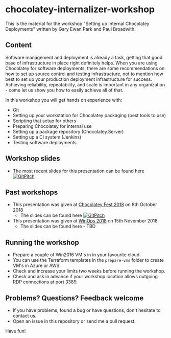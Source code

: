 # chocolatey-internalizer-workshop

This is the material for the workshop "Setting up Internal Chocolatey Deployments" written by Gary Ewan Park and Paul Broadwith.

## Content

Software management and deployment is already a task, getting that good base of infrastructure in place right definitely helps. When you are using Chocolatey for software deployments, there are some recommendations on how to set up source control and testing infrastructure, not to mention how best to set up your production deployment infrastructure for success. Achieving reliability, repeatability, and scale is important in any organization - come let us show you how to easily achieve all of that.

In this workshop you will get hands on experience with:

- Git
- Setting up your workstation for Chocolatey packaging (best tools to use)
- Scripting that setup for others
- Preparing Chocolatey for internal use
- Setting up a package repository (Chocolatey.Server)
- Setting up a CI system (Jenkins)
- Testing software deployments

## Workshop slides

- The most recent slides for this presentation can be found here [![GitPitch](https://gitpitch.com/assets/badge.svg)](https://gitpitch.com/gep13/chocolatey-internalizer-workshop/master)

## Past workshops

- This presentation was given at [Chocolatey Fest 2018](https://chocolateyfest.com/) on 8th October 2018
  - The slides can be found here [![GitPitch](https://gitpitch.com/assets/badge.svg)](https://gitpitch.com/gep13/chocolatey-internalizer-workshop/chocolateyfest2018)
- This presentation was given at [WinOps 2018](https://www.winops.org/london-2018/) on 15th November 2018
  - The slides can be found here - TBD

## Running the workshop

- Prepare a couple of Win2016 VM's in in your favourite cloud.
- You can use the Terraform templates in the `prepare-vms` folder to create VM's in Azure or AWS.
- Check and increase your limits two weeks before running the workshop.
- Check and ask in advance if your workshop location allows outgoing RDP connections at port 3389.

## Problems? Questions? Feedback welcome

- If you have problems, found a bug or have questions, don't hesitate to contact us.
- Open an issue in this repository or send me a pull request.

Have fun!

